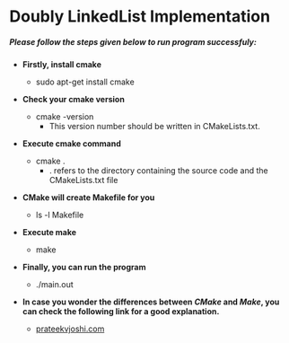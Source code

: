 # Doubly LinkedList Implementation

##### Please follow the steps given below to run program successfuly:

* **Firstly, install cmake**
    * sudo apt-get install cmake
    
* **Check your cmake version**
    * cmake -version 
        * This version number should be written in CMakeLists.txt. 
  
* **Execute cmake command**
    * cmake .
      * . refers to the directory containing the source code and the CMakeLists.txt file

* **CMake will create Makefile for you**
    * ls -l Makefile

* **Execute make**
    * make

* **Finally, you can run the program**
	* ./main.out

* **In case you wonder the differences between *CMake* and *Make*, you can check the following link for a good explanation.**
  * [prateekvjoshi.com](https://prateekvjoshi.com/2014/02/01/cmake-vs-make/)